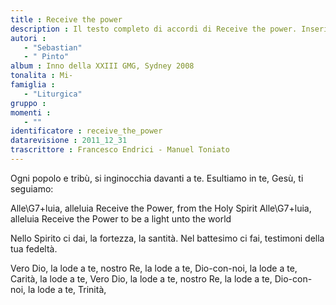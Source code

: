```yaml
--- 
title : Receive the power
description : Il testo completo di accordi di Receive the power. Inseriscila nel tuo canzoniere!
autori : 
   - "Sebastian"
   - " Pinto"
album : Inno della XXIII GMG, Sydney 2008
tonalita : Mi-
famiglia : 
   - "Liturgica"
gruppo : 
momenti : 
   - ""
identificatore : receive_the_power
datarevisione : 2011_12_31
trascrittore : Francesco Endrici - Manuel Toniato
--- 
```




Ogni popolo e tribù, si inginocchia davanti a te.
Esultiamo in te, Gesù, ti seguiamo: 


Alle\G7+luia, alleluia
Receive the Power, from the Holy Spirit
Alle\G7+luia, alleluia
Receive the Power to be a light unto the world


Nello Spirito ci dai, la fortezza, la santità.
Nel battesimo ci fai, testimoni della tua fedeltà.


Vero Dio, la lode a te, nostro Re, la lode a te,
Dio-con-noi, la lode a te, Carità, la lode a te,
Vero Dio, la lode a te, nostro Re, la lode a te,
Dio-con-noi, la lode a te, Trinità, 


